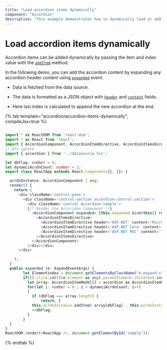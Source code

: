 ```yaml
---
title: "Load accordion items dynamically"
component: "Accordion"
description: "This example demonstrates how to dynamically load or add an accordion item in the Essential JS 2 Accordion control."
---
```


# Load accordion items dynamically

Accordion items can be added dynamically by passing the item and index value with the [`addItem`](../../api/accordion#additem) method.

In the following demo, you can add the accordion content by expanding any accordion header content using [`expanded`](../../api/accordion#expanded) event.

* Data is fetched from the data source.

* The data is formatted as a JSON object with [`header`](../../api/accordion/accordionItem#header) and [`content`](../../api/accordion/accordionItem#content) fields.

* Here last index is calculated to append the new accordion at the end.

{% tab template="accordion/accordion-items-dynamically", compileJsx=true %}

```typescript

import * as ReactDOM from 'react-dom';
import * as React from 'react';
import { AccordionComponent, AccordionItemDirective, AccordionItemsDirective, ExpandEventArgs, AccordionItemModel } from '@syncfusion/ej2-react-navigations';
// @ts-ignore
import { accordion } from '../datasource.tsx';

let dbFlag: number = 0;
let dynamciAcrdnCount: number = 2;
export class ReactApp extends React.Component<{}, {}> {

  acrdnInstance: AccordionComponent | any;
  render() {
    return (
      <div className='control-pane'>
        <div className='control-section accordion-control-section'>
          <div className='control Accordion-sample'>
          {/* Render the Accoridon Component */}
            <AccordionComponent expanded= {this.expanded.bind(this)} ref={acrdn => this.acrdnInstance = acrdn}>
              <AccordionItemsDirective>
                <AccordionItemDirective header='ASP.NET' content='Microsoft ASP.NET is a set of technologies in the Microsoft .NET Framework for building Web applications and XML Web services.' />
                <AccordionItemDirective header='ASP.NET Core' content='ASP.NET Core is a free and open-source web framework, and the next generation of ASP.NET, developed by Microsoft and the community. It is a modular framework that runs on both the full .NET Framework, on Windows, and the cross-platform .NET Core.' />
                <AccordionItemDirective header='ASP.NET MVC' content='The Model-View-Controller (MVC) architectural pattern separates an application into three main components: the model, the view, and the controller.' />
              </AccordionItemsDirective>
            </AccordionComponent>
          </div></div>
      </div>

    );
  }
  public expanded (e: ExpandEventArgs) {
        let Elementindex = document.getElementsByClassName("e-expand-state e-selected e-active")[0];
        if([].slice.call((e.element as any).parentElement.children).indexOf(e.element) == [].slice.call((e.element as any).parentElement.children).indexOf(Elementindex)) {
          let array: AccordionItemModel[] = accordion as AccordionItemModel[];
          for(let i: number = 0 ; i < dynamciAcrdnCount; i++)
          {
            if (dbFlag === array.length) {
                return; }
            this.acrdnInstance.addItem( array[dbFlag] , this.acrdnInstance.items.length );
            ++dbFlag;
          }
        }
  }
}
ReactDOM.render(<ReactApp />, document.getElementById('sample'));

```

{% endtab %}

